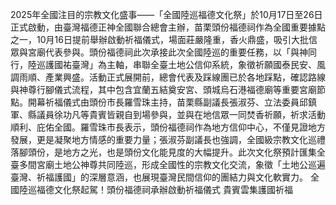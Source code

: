 2025年全國注目的宗教文化盛事——「全國陸巡福德文化祭」於10月17日至26日正式啟動，由臺灣福德正神全國聯合總會主辦，苗栗頭份福德祠作為全國重要據點之一，10月16日提前舉辦啟動祈福儀式，場面莊嚴隆重，香火鼎盛，吸引大批信眾與宮廟代表參與。頭份福德祠此次承接此次全國陸巡的重要任務，以「與神同行，陸巡護國祐臺灣」為主軸，串聯全臺土地公信仰系統，象徵祈願國泰民安、風調雨順、產業興盛。活動正式展開前，總會代表及踩線團已於各地踩點，確認路線與神尊行腳儀式流程，其中包含宜蘭五結奠安宮、頭城烏石港福德廟等重要宮廟節點。開幕祈福儀式由頭份市長羅雪珠主持，苗栗縣副議長張淑芬、立法委員邱鎮軍、縣議員徐功凡等貴賓皆親自到場參與，並與在地信眾一同焚香祈願，祈求活動順利、庇佑全國。羅雪珠市長表示，頭份福德祠作為地方信仰中心，不僅見證地方發展，更是凝聚地方情感的重要力量；張淑芬副議長也強調，全國級宗教文化巡禮落腳頭份，是地方之光，也是頭份文化能見度的大幅提升。此次文化祭預計匯集全臺多間宮廟土地公神尊共同陸巡，形成全國性的宗教文化交流，象徵「土地公巡遍臺灣、祈福護國」的深層意涵，也展現臺灣民間信仰的團結力與文化軟實力。 全國陸巡福德文化祭起駕！頭份福德祠承辦啟動祈福儀式 貴賓雲集護國祈福 